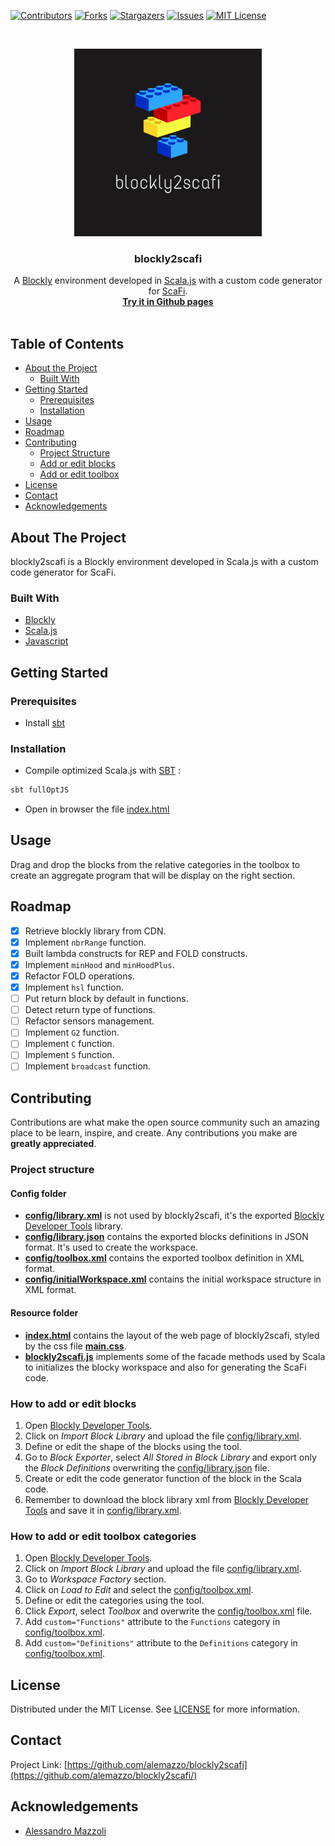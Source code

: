 [![Contributors][contributors-shield]][contributors-url]
[![Forks][forks-shield]][forks-url]
[![Stargazers][stars-shield]][stars-url]
[![Issues][issues-shield]][issues-url]
[![MIT License][license-shield]][license-url]


<!-- PROJECT LOGO -->
<br />
<p align="center">
  <a href="https://github.com/alemazzo/blockly2scafi">
    <img src="https://github.com/alemazzo/blockly2scafi/blob/master/blockly2scafi.png" alt="Logo" width="300" height="300">
  </a>

<h3 align="center">blockly2scafi</h3>

  <p align="center">
    A <a href="https://developers.google.com/blockly/">Blockly</a> environment developed in <a href="http://www.scala-js.org/">Scala.js</a> with a custom code generator for <a href="https://scafi.github.io/">ScaFi</a>.
    <br />
    <a href="https://alemazzo.github.io/blockly2scafi/"><strong>Try it in Github pages</strong></a>
    <br />
    <br />
  </p>
</p>

<!-- TABLE OF CONTENTS -->

## Table of Contents

* [About the Project](#about-the-project)
    * [Built With](#built-with)
* [Getting Started](#getting-started)
    * [Prerequisites](#prerequisites)
    * [Installation](#installation)
* [Usage](#usage)
* [Roadmap](#roadmap)
* [Contributing](#contributing)
    * [Project Structure](#project-structure)
    * [Add or edit blocks](#how-to-add-or-edit-blocks)
    * [Add or edit toolbox](#how-to-add-or-edit-toolbox-categories)
* [License](#license)
* [Contact](#contact)
* [Acknowledgements](#acknowledgements)

<!-- ABOUT THE PROJECT -->

## About The Project

blockly2scafi is a Blockly environment developed in Scala.js with a custom code generator for ScaFi.

### Built With

* [Blockly](https://developers.google.com/blockly)
* [Scala.js](https://www.scala-js.org/)
* [Javascript](https://www.javascript.com/)

<!-- GETTING STARTED -->

## Getting Started

### Prerequisites

- Install [sbt](https://www.scala-sbt.org/)

### Installation

- Compile optimized Scala.js with [SBT](https://www.scala-sbt.org/) :

```sh
sbt fullOptJS
```

- Open in browser the file [index.html](src/main/resources/index.html)

<!-- USAGE EXAMPLES -->

## Usage

Drag and drop the blocks from the relative categories in the toolbox to create an aggregate program that will be display
on the right section.

<!-- ROADMAP -->

## Roadmap

- [X] Retrieve blockly library from CDN.
- [X] Implement `nbrRange` function.
- [X] Built lambda constructs for REP and FOLD constructs.
- [X] Implement `minHood` and `minHoodPlus`.
- [X] Refactor FOLD operations.
- [X] Implement `hsl` function.
- [ ] Put return block by default in functions.
- [ ] Detect return type of functions.
- [ ] Refactor sensors management.
- [ ] Implement `G2` function.
- [ ] Implement `C` function.
- [ ] Implement `S` function.
- [ ] Implement `broadcast` function.

## Contributing

Contributions are what make the open source community such an amazing place to be learn, inspire, and create. Any
contributions you make are **greatly appreciated**.

### Project structure

#### Config folder

- **[config/library.xml](src/main/resources/config/library.xml)** is not used by blockly2scafi, it's the
  exported [Blockly Developer Tools](https://blockly-demo.appspot.com/static/demos/blockfactory/index.html#) library.
- **[config/library.json](src/main/resources/config/library.json)** contains the exported blocks definitions in JSON
  format. It's used to create the workspace.
- **[config/toolbox.xml](src/main/resources/config/toolbox.xml)** contains the exported toolbox definition in XML
  format.
- **[config/initialWorkspace.xml](src/main/resources/config/initialWorkspace.xml)** contains the initial workspace
  structure in XML format.

#### Resource folder

- **[index.html](src/main/resources/index.html)** contains the layout of the web page of blockly2scafi, styled by the
  css file **[main.css](src/main/resources/main.css)**.
- **[blockly2scafi.js](src/main/resources/blockly2scafi.js)** implements some of the facade methods used by Scala to
  initializes the blocky workspace and also for generating the ScaFi code.

### How to add or edit blocks

1. Open [Blockly Developer Tools](https://blockly-demo.appspot.com/static/demos/blockfactory/index.html#).
2. Click on *Import Block Library* and upload the file [config/library.xml](src/main/resources/config/library.xml).
3. Define or edit the shape of the blocks using the tool.
4. Go to *Block Exporter*, select *All Stored in Block Library* and export only the *Block Definitions* overwriting
   the [config/library.json](src/main/resources/config/library.json) file.
5. Create or edit the code generator function of the block in the Scala code.
6. Remember to download the block library xml
   from [Blockly Developer Tools](https://blockly-demo.appspot.com/static/demos/blockfactory/index.html#) and save it
   in [config/library.xml](src/main/resources/config/library.xml).

### How to add or edit toolbox categories

1. Open [Blockly Developer Tools](https://blockly-demo.appspot.com/static/demos/blockfactory/index.html#).
2. Click on *Import Block Library* and upload the file [config/library.xml](src/main/resources/config/library.xml).
3. Go to *Workspace Factory* section.
4. Click on *Load to Edit* and select the [config/toolbox.xml](src/main/resources/config/toolbox.xml).
5. Define or edit the categories using the tool.
6. Click *Export*, select *Toolbox* and overwrite the [config/toolbox.xml](src/main/resources/config/toolbox.xml) file.
7. Add `custom="Functions"` attribute to the `Functions` category
   in [config/toolbox.xml](src/main/resources/config/toolbox.xml).
8. Add `custom="Definitions"` attribute to the `Definitions` category
   in [config/toolbox.xml](src/main/resources/config/toolbox.xml).

<!-- LICENSE -->

## License

Distributed under the MIT License. See [LICENSE](https://github.com/alemazzo/blockly2scafi/blob/main/LICENSE) for more
information.

<!-- CONTACT -->

## Contact

Project Link: [https://github.com/alemazzo/blockly2scafi](https://github.com/alemazzo/blockly2scafi/)

<!-- ACKNOWLEDGEMENTS -->

## Acknowledgements

* [Alessandro Mazzoli](https://www.linkedin.com/in/alessandro-mazzoli-009868140/)

<!-- MARKDOWN LINKS & IMAGES -->
<!-- https://www.markdownguide.org/basic-syntax/#reference-style-links -->

[contributors-shield]: https://img.shields.io/github/contributors/alemazzo/blockly2scafi.svg?style=flat-square

[contributors-url]: https://github.com/alemazzo/blockly2scafi/graphs/contributors

[forks-shield]: https://img.shields.io/github/forks/alemazzo/blockly2scafi.svg?style=flat-square

[forks-url]: https://github.com/alemazzo/blockly2scafi/network/members

[stars-shield]: https://img.shields.io/github/stars/alemazzo/blockly2scafi.svg?style=flat-square

[stars-url]: https://github.com/alemazzo/blockly2scafi/stargazers

[issues-shield]: https://img.shields.io/github/issues/alemazzo/blockly2scafi.svg?style=flat-square

[issues-url]: https://github.com/alemazzo/blockly2scafi/issues

[license-shield]: https://img.shields.io/github/license/alemazzo/blockly2scafi.svg?style=flat-square

[license-url]: https://github.com/alemazzo/blockly2scafi/blob/master/LICENSE.
